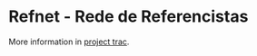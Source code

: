 Refnet - Rede de Referencistas
==============================

More information in [project trac](http://trac.reddes.bvsalud.org/projects/refnet).

